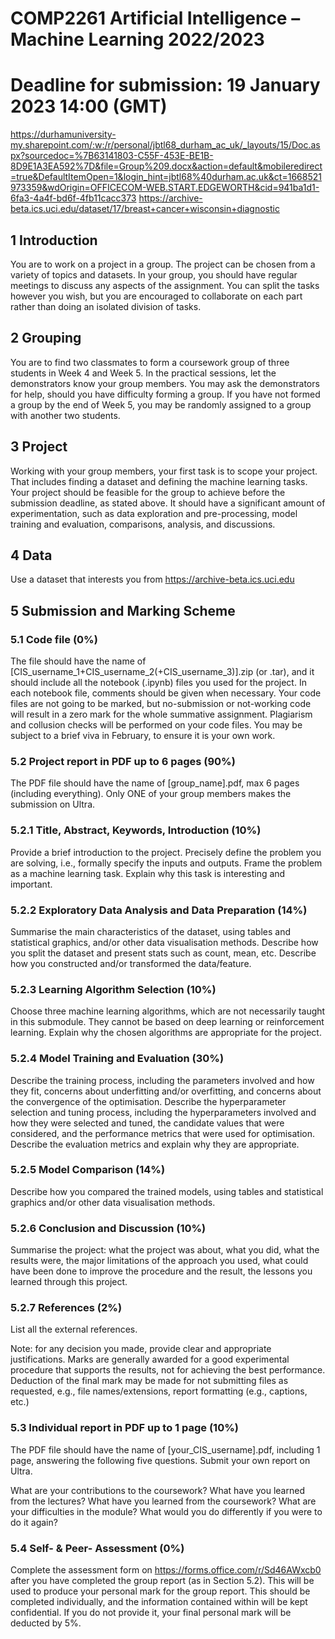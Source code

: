 # COMP2261 Artificial Intelligence – Machine Learning 2022/2023
# Deadline for submission: 19 January 2023 14:00 (GMT)
https://durhamuniversity-my.sharepoint.com/:w:/r/personal/jbtl68_durham_ac_uk/_layouts/15/Doc.aspx?sourcedoc=%7B63141803-C55F-453E-BE1B-8D9E1A3EA592%7D&file=Group%209.docx&action=default&mobileredirect=true&DefaultItemOpen=1&login_hint=jbtl68%40durham.ac.uk&ct=1668521973359&wdOrigin=OFFICECOM-WEB.START.EDGEWORTH&cid=941ba1d1-6fa3-4a4f-bd6f-4fb11cacc373
https://archive-beta.ics.uci.edu/dataset/17/breast+cancer+wisconsin+diagnostic
## 1      Introduction
You are to work on a project in a group. The project can be chosen from a variety of topics and datasets. In your group, you should have regular meetings to discuss any aspects of the assignment. You can split the tasks however you wish, but you are encouraged to collaborate on each part rather than doing an isolated division of tasks.

## 2      Grouping
You are to find two classmates to form a coursework group of three students in Week 4 and Week 5. In the practical sessions, let the demonstrators know your group members. You may ask the demonstrators for help, should you have difficulty forming a group. If you have not formed a group by the end of Week 5, you may be randomly assigned to a group with another two students.

## 3      Project
Working with your group members, your first task is to scope your project. That includes finding a dataset and defining the machine learning tasks. Your project should be feasible for the group to achieve before the submission deadline, as stated above. It should have a significant amount of experimentation, such as data exploration and pre-processing, model training and evaluation, comparisons, analysis, and discussions.

## 4      Data
Use a dataset that interests you from https://archive-beta.ics.uci.edu

## 5      Submission and Marking Scheme
### 5.1     Code file (0%)
The file should have the name of [CIS_username_1+CIS_username_2(+CIS_username_3)].zip (or .tar), and it should include all the notebook (.ipynb) files you used for the project. In each notebook file, comments should be given when necessary. Your code files are not going to be marked, but no-submission or not-working code will result in a zero mark for the whole summative assignment. Plagiarism and collusion checks will be performed on your code files. You may be subject to a brief viva in February, to ensure it is your own work.

### 5.2     Project report in PDF up to 6 pages (90%)
The PDF file should have the name of [group_name].pdf, max 6 pages (including everything). Only ONE of your group members makes the submission on Ultra.

### 5.2.1     Title, Abstract, Keywords, Introduction (10%)
Provide a brief introduction to the project. Precisely define the problem you are solving, i.e., formally specify the inputs and outputs. Frame the problem as a machine learning task. Explain why this task is interesting and important.

### 5.2.2     Exploratory Data Analysis and Data Preparation (14%)
Summarise the main characteristics of the dataset, using tables and statistical graphics, and/or other data visualisation methods. Describe how you split the dataset and present stats such as count, mean, etc. Describe how you constructed and/or transformed the data/feature.

### 5.2.3     Learning Algorithm Selection (10%)
Choose three machine learning algorithms, which are not necessarily taught in this submodule. They cannot be based on deep learning or reinforcement learning. Explain why the chosen algorithms are appropriate for the project.

### 5.2.4     Model Training and Evaluation (30%)
Describe the training process, including the parameters involved and how they fit, concerns about underfitting and/or overfitting, and concerns about the convergence of the optimisation. Describe the hyperparameter selection and tuning process, including the hyperparameters involved and how they were selected and tuned, the candidate values that were considered, and the performance metrics that were used for optimisation. Describe the evaluation metrics and explain why they are appropriate.

### 5.2.5     Model Comparison (14%)
Describe how you compared the trained models, using tables and statistical graphics and/or other data visualisation methods.

### 5.2.6     Conclusion and Discussion (10%)
Summarise the project: what the project was about, what you did, what the results were, the major limitations of the approach you used, what could have been done to improve the procedure and the result, the lessons you learned through this project.

### 5.2.7     References (2%)
List all the external references.

Note: for any decision you made, provide clear and appropriate justifications. Marks are generally awarded for a good experimental procedure that supports the results, not for achieving the best performance. Deduction of the final mark may be made for not submitting files as requested, e.g., file names/extensions, report formatting (e.g., captions, etc.)

### 5.3     Individual report in PDF up to 1 page (10%)
The PDF file should have the name of [your_CIS_username].pdf, including 1 page, answering the following five questions. Submit your own report on Ultra.

What are your contributions to the coursework?
What have you learned from the lectures?
What have you learned from the coursework?
What are your difficulties in the module?
What would you do differently if you were to do it again?
### 5.4     Self- & Peer- Assessment (0%)
Complete the assessment form on https://forms.office.com/r/Sd46AWxcb0 after you have completed the group report (as in Section 5.2). This will be used to produce your personal mark for the group report. This should be completed individually, and the information contained within will be kept confidential. If you do not provide it, your final personal mark will be deducted by 5%.
